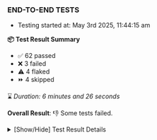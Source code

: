### END-TO-END TESTS

- Testing started at: May 3rd 2025, 11:44:15 am

**📦 Test Result Summary**

- ✅ 62 passed
- ❌ 3 failed
- ⚠️ 4 flaked
- ⏩ 4 skipped

⌛ _Duration: 6 minutes and 26 seconds_

**Overall Result**: 👎 Some tests failed.



<details>
    <summary>[Show/Hide] Test Result Details</summary>
    <div markdown="1">

| Test | Browser | Test Case | Tags | Result |
| :---: | :---: | :--- | :---: | :---: |
| 1 | chromium-meshery-provider | Transition to disconnected state and then back to connected state | unstable | ⚠️ |
| 2 | chromium-meshery-provider | Transition to ignored state and then back to connected state | unstable | ⚠️ |
| 3 | chromium-meshery-provider | Transition to not found state and then back to connected state | unstable | ⚠️ |
| 4 | chromium-meshery-provider | Delete Kubernetes cluster connections | unstable | ⚠️ |
| 5 | chromium-meshery-provider | Configure Existing Istio adapter through Mesh Adapter URL from Management page | unstable | ⚠️ |
| 6 | chromium-meshery-provider | Connect to Meshery Istio Adapter and configure it |  | ❌ |
| 7 | chromium-local-provider | Add a cluster connection by uploading kubeconfig file | unstable | ⚠️ |
| 8 | chromium-local-provider | Transition to disconnected state and then back to connected state | unstable | ⚠️ |
| 9 | chromium-local-provider | Transition to ignored state and then back to connected state | unstable | ⚠️ |
| 10 | chromium-local-provider | Transition to not found state and then back to connected state | unstable | ⚠️ |
| 11 | chromium-local-provider | Delete Kubernetes cluster connections | unstable | ⚠️ |
| 12 | chromium-local-provider | Configure Existing Istio adapter through Mesh Adapter URL from Management page | unstable | ⚠️ |
| 13 | chromium-local-provider | Add performance profile with load generator &quot;fortio&quot; and service mesh &quot;None&quot; |  | ❌ |
| 14 | chromium-local-provider | View detailed result of a performance profile (Graph Visualiser) with load generator &quot;fortio&quot; and service mesh &quot;None&quot; |  | ➖ |
| 15 | chromium-local-provider | Edit the configuration of a performance profile with load generator &quot;fortio&quot; and service mesh &quot;None&quot; |  | ➖ |
| 16 | chromium-local-provider | Compare test of a performance profile with load generator &quot;fortio&quot; and service mesh &quot;None&quot; |  | ➖ |
| 17 | chromium-local-provider | Delete a performance profile with load generator &quot;fortio&quot; and service mesh &quot;None&quot; |  | ➖ |
| 18 | chromium-local-provider | Connect to Meshery Istio Adapter and configure it |  | ❌ |

</div>
</details>


<!-- To see the full report, please visit our CI/CD pipeline with reporter. -->